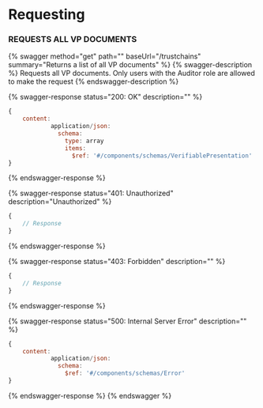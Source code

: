 # Requesting

### REQUESTS ALL VP DOCUMENTS

{% swagger method="get" path="" baseUrl="/trustchains" summary="Returns a list of all VP documents" %}
{% swagger-description %}
Requests all VP documents. Only users with the Auditor role are allowed to make the request
{% endswagger-description %}

{% swagger-response status="200: OK" description="" %}

```javascript
{
    content:
            application/json:
              schema:
                type: array
                items:
                  $ref: '#/components/schemas/VerifiablePresentation'
}
```

{% endswagger-response %}

{% swagger-response status="401: Unauthorized" description="Unauthorized" %}

```javascript
{
    // Response
}
```

{% endswagger-response %}

{% swagger-response status="403: Forbidden" description="" %}

```javascript
{
    // Response
}
```

{% endswagger-response %}

{% swagger-response status="500: Internal Server Error" description="" %}

```javascript
{
    content:
            application/json:
              schema:
                $ref: '#/components/schemas/Error'
}
```

{% endswagger-response %}
{% endswagger %}

